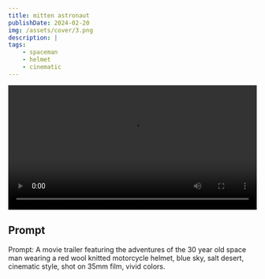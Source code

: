```yaml
---
title: mitten astronaut
publishDate: 2024-02-20
img: /assets/cover/3.png
description: |
tags:
    - spaceman
    - helmet
    - cinematic
---
```


<video style="width: 100%;" src="/assets/video/mitten-astronaut.mp4" controls ></video>

## Prompt

Prompt: A movie trailer featuring the adventures of the 30 year old space man wearing a red wool knitted motorcycle helmet, blue sky, salt desert, cinematic style, shot on 35mm film, vivid colors.
